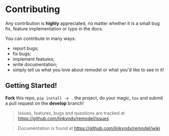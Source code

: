 Contributing
============

Any contribution is **highly** appreciated, no matter whether it is a small bug fix, feature implementation or typo in the docs.

You can contribute in many ways:

* report bugs;
* fix bugs;
* implement features;
* write documentation;
* simply tell us what you love about remodel or what you'd like to see in it!


## Getting Started!

**Fork** this repo, `pip install -e .` the project, do your magic, `tox` and submit a pull request on the **develop** branch!

> Issues, features, bugs and questions are tracked at https://github.com/linkyndy/remodel/issues

> Documentation is found at https://github.com/linkyndy/remodel/wiki
